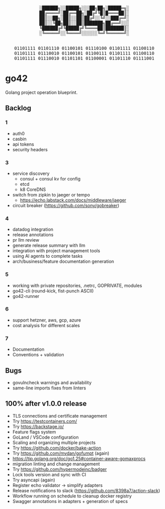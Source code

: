 <!-- markdownlint-disable MD033 MD041 -->
<div align="center"><pre>
░██████╗░░█████╗░░░██╗██╗░█████═╗░
██╔════╝░██╔══██╗░██╔╝╚█║█════██║░
██║░░██╗░██║░░██║██╔╝░░╚╝░░███╔═╝░
██║░░╚██╗██║░░██║███████╗██╔══╝░░░
╚██████╔╝╚█████╔╝╚════██║███████║░
░╚═════╝░░╚════╝░░░░░░╚═╝╚══════╝░
<br>
01101111 01101110 01100101 01110100 01101111 01100110
01101111 01110010 01100101 01100111 01101111 01100110
01101111 01110010 01101101 01100001 01101110 01111001
</pre></div>
<!-- markdownlint-enable MD033 MD041 -->

# go42

Golang project operation blueprint.

## Backlog

### 1

+ auth0
+ casbin
+ api tokens
+ security headers

### 3

+ service discovery
  + consul + consul kv for config
  + etcd
  + k8 CoreDNS
+ switch from zipkin to jaeger or tempo
  + https://echo.labstack.com/docs/middleware/jaeger
+ circuit breaker (https://github.com/sony/gobreaker)

### 4

+ datadog integration
+ release annotations
+ pr llm review
+ generate release summary with llm
+ integration with project management tools
+ using AI agents to complete tasks
+ arch/business/feature documentation generation

### 5

+ working with private repositories, .netrc, GOPRIVATE, modules
+ go42-cli (round-kick, fist-punch ASCII)
+ go42-runner

### 6

+ support hetzner, aws, gcp, azure
+ cost analysis for different scales

### 7

+ Documentation
+ Conventions + validation

## Bugs

+ govulncheck warnings and availability
+ same-line imports fixes from linters

## 100% after v1.0.0 release

+ TLS connections and certificate management
+ Try https://testcontainers.com/
+ Try https://backstage.io/
+ Feature flags system
+ GoLand / VSCode configuration
+ Scaling and organizing multiple projects
+ Try https://github.com/docker/bake-action
+ Try https://github.com/mvdan/gofumpt (again)
+ https://tip.golang.org/doc/go1.25#container-aware-gomaxprocs
+ migration linting and change management
+ Try https://github.com/hypermodeinc/badger
+ Lock tools version and sync with CI
+ Try asyncapi (again)
+ Register echo validator -> simplify adapters
+ Release notifications to slack (https://github.com/8398a7/action-slack)
+ Workflow running on schedule to cleanup docker registry
+ Swagger annotations in adapters + generation of specs
